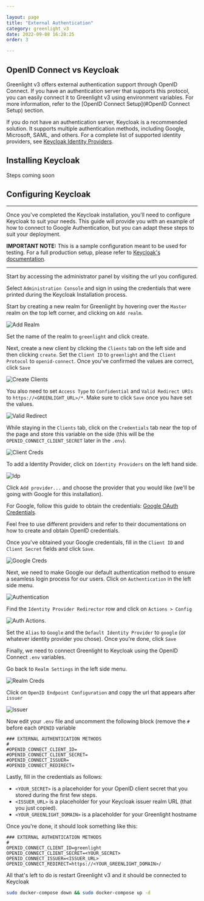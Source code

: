 ```yaml
---

layout: page
title: "External Authentication"
category: greenlight_v3
date: 2022-09-08 16:28:25
order: 3

---
```

## OpenID Connect vs Keycloak

Greenlight v3 offers external authentication support through OpenID Connect. If you have an authentication server that supports this protocol, you can easily connect it to Greenlight v3 using environment variables. For more information, refer to the [OpenID Connect Setup](#OpenID Connect Setup) section.

If you do not have an authentication server, Keycloak is a recommended solution. It supports multiple authentication methods, including Google, Microsoft, SAML, and others. For a complete list of supported identity providers, see [Keycloak Identity Providers](https://www.keycloak.org/docs/latest/server_admin/#_General-idp-config).

## Installing Keycloak
Steps coming soon

## Configuring Keycloak

---

Once you've completed the Keycloak installation, you'll need to configure Keycloak to suit your needs. This guide will provide you with an example of how to connect to Google Authentication, but you can adapt these steps to suit your deployment.

**IMPORTANT NOTE:** This is a sample configuration meant to be used for testing. For a full production setup, please refer to [Keycloak's documentation](https://www.keycloak.org/docs/latest/server_admin/index.html).

---

Start by accessing the administrator panel by visiting the url you configured.

Select `Administration Console` and sign in using the credentials that were printed during the Keycloak Installation process.

Start by creating a new realm for Greenlight by hovering over the `Master` realm on the top left corner, and clicking on `Add realm`.

![Add Realm](/images/greenlight/v3/keycloak/add-realm.png)

Set the name of the realm to `greenlight` and click create.

Next, create a new client by clicking the `Clients` tab on the left side and then clicking `create`. Set the `Client ID` to `greenlight` and the `Client Protocol` to `openid-connect`. Once you've confirmed the values are correct, click `Save`

![Create Clients](/images/greenlight/v3/keycloak/create-client-2.png)

You also need to set `Access Type` to `Confidential` and `Valid Redirect URIs` to `https://<GREENLIGHT_URL>/*`. Make sure to click `Save` once you have set the values.

![Valid Redirect](/images/greenlight/v3/keycloak/valid-redirect.png)

While staying in the `Clients` tab, click on the `Credentials` tab near the top of the page and store this variable on the side (this will be the `OPENID_CONNECT_CLIENT_SECRET` later in the `.env`).

![Client Creds](/images/greenlight/v3/keycloak/client-credentials.png)

To add a Identity Provider, click on `Identity Providers` on the left hand side.

![Idp](/images/greenlight/v3/keycloak/idp.png)

Click `Add provider...` and choose the provider that you would like (we'll be going with Google for this installation).

For Google, follow this guide to obtain the credentials:  [Google OAuth Credentials](https://developers.google.com/workspace/guides/create-credentials#oauth-client-id).

Feel free to use different providers and refer to their documentations on how to create and obtain OpenID credentials.

Once you've obtained your Google credentials, fill in the `Client ID` and `Client Secret` fields and click `Save`.

![Google Creds](/images/greenlight/v3/keycloak/google-creds.png)

Next, we need to make Google our default authentication method to ensure a seamless login process for our users. Click on `Authentication` in the left side menu.

![Authentication](/images/greenlight/v3/keycloak/auth.png)

Find the `Identity Provider Redirector` row and click on `Actions > Config`

![Auth Actions](/images/greenlight/v3/keycloak/actions.png).

Set the `Alias` to `Google` and the `Default Identity Provider` to `google` (or whatever identity provider you chose). Once you're done, click `Save`

Finally, we need to connect Greenlight to Keycloak using the OpenID Connect `.env` variables.

Go back to `Realm Settings` in the left side menu.

![Realm Creds](/images/greenlight/v3/keycloak/realm-creds.png)

Click on `OpenID Endpoint Configuration` and copy the url that appears after `issuer`

![Issuer](/images/greenlight/v3/keycloak/issuer.png)

Now edit your `.env` file and uncomment the following block (remove the `#` before each `OPENID` variable
```
### EXTERNAL AUTHENTICATION METHODS  
#  
#OPENID_CONNECT_CLIENT_ID=  
#OPENID_CONNECT_CLIENT_SECRET=  
#OPENID_CONNECT_ISSUER=  
#OPENID_CONNECT_REDIRECT=
```
Lastly, fill in the credentials as follows:
-   `<YOUR_SECRET>`  is a placeholder for your OpenID client secret that you stored during the first few steps.
-   `<ISSUER_URL>`  is a placeholder for your Keycloak issuer realm URL (that you just copied).
-   `<YOUR_GREENLIGHT_DOMAIN>`  is a placeholder for your Greenlight hostname

Once you're done, it should look something like this:
```
### EXTERNAL AUTHENTICATION METHODS  
#  
OPENID_CONNECT_CLIENT_ID=greenlight
OPENID_CONNECT_CLIENT_SECRET=<YOUR_SECRET>
OPENID_CONNECT_ISSUER=<ISSUER_URL>
OPENID_CONNECT_REDIRECT=https://<YOUR_GREENLIGHT_DOMAIN>/
```

All that's left to do is restart Greenlight v3 and it should be connected to Keycloak
```bash
sudo docker-compose down && sudo docker-compose up -d
```
